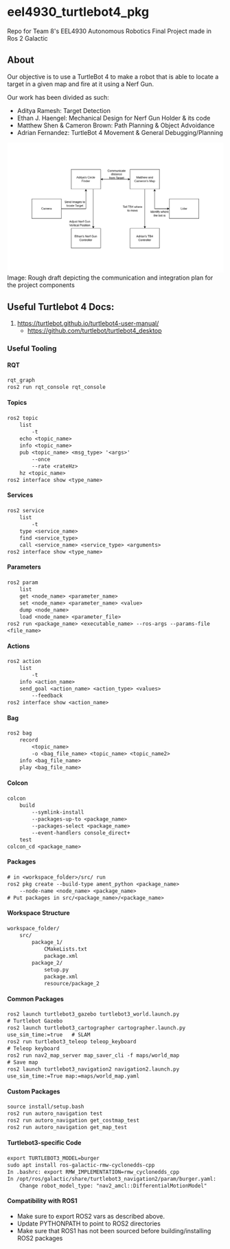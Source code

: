 # eel4930_turtlebot4_pkg
Repo for Team 8's EEL4930 Autonomous Robotics Final Project made in Ros 2 Galactic

## About
Our objective is to use a TurtleBot 4 to make a robot that is able to locate a target in a given map and fire at it using a Nerf Gun. 

Our work has been divided as such:
- Aditya Ramesh: Target Detection
- Ethan J. Haengel: Mechanical Design for Nerf Gun Holder & its code
- Matthew Shen & Cameron Brown: Path Planning & Object Advoidance
- Adrian Fernandez: TurtleBot 4 Movement & General Debugging/Planning

![Image of the planned architecture](Node%20Draft/Draft_of_Plan.drawio.png)
Image: Rough draft depicting the communication and integration plan for the project components

## Useful Turtlebot 4 Docs:
1. https://turtlebot.github.io/turtlebot4-user-manual/
	- https://github.com/turtlebot/turtlebot4_desktop

### Useful Tooling
#### RQT
```
rqt_graph
ros2 run rqt_console rqt_console
```

#### Topics
```
ros2 topic
    list
        -t
    echo <topic_name>
    info <topic_name>
    pub <topic_name> <msg_type> '<args>'
        --once
        --rate <rateHz>
    hz <topic_name>
ros2 interface show <type_name>
```

#### Services
```
ros2 service
    list
        -t
    type <service_name>
    find <service_type>
    call <service_name> <service_type> <arguments>
ros2 interface show <type_name>
```

#### Parameters
```
ros2 param
    list
    get <node_name> <parameter_name>
    set <node_name> <parameter_name> <value>
    dump <node_name>
    load <node_name> <parameter_file>
ros2 run <package_name> <executable_name> --ros-args --params-file <file_name>
```

#### Actions
```
ros2 action
    list
        -t
    info <action_name>
    send_goal <action_name> <action_type> <values>
        --feedback
ros2 interface show <action_name>
```

#### Bag
```
ros2 bag
    record
        <topic_name>
        -o <bag_file_name> <topic_name> <topic_name2>
    info <bag_file_name>
    play <bag_file_name>
```

#### Colcon
```
colcon
    build
        --symlink-install
        --packages-up-to <package_name>
        --packages-select <package_name>
        --event-handlers console_direct+
    test
colcon_cd <package_name>
```

#### Packages
```
# in <workspace_folder>/src/ run
ros2 pkg create --build-type ament_python <package_name>
    --node-name <node_name> <package_name>
# Put packages in src/<package_name>/<package_name>
```

#### Workspace Structure
```
workspace_folder/
    src/
        package_1/
            CMakeLists.txt
            package.xml
        package_2/
            setup.py
            package.xml
            resource/package_2
```

#### Common Packages
```
ros2 launch turtlebot3_gazebo turtlebot3_world.launch.py                        # Turtlebot Gazebo
ros2 launch turtlebot3_cartographer cartographer.launch.py use_sim_time:=true   # SLAM
ros2 run turtlebot3_teleop teleop_keyboard                                      # Teleop keyboard
ros2 run nav2_map_server map_saver_cli -f maps/world_map                        # Save map
ros2 launch turtlebot3_navigation2 navigation2.launch.py use_sim_time:=True map:=maps/world_map.yaml
```

#### Custom Packages
```
source install/setup.bash
ros2 run autoro_navigation test
ros2 run autoro_navigation get_costmap_test
ros2 run autoro_navigation get_map_test
```

#### Turtlebot3-specific Code
```
export TURTLEBOT3_MODEL=burger
sudo apt install ros-galactic-rmw-cyclonedds-cpp
In .bashrc: export RMW_IMPLEMENTATION=rmw_cyclonedds_cpp
In /opt/ros/galactic/share/turtlebot3_navigation2/param/burger.yaml:
    Change robot_model_type: "nav2_amcl::DifferentialMotionModel"
```

#### Compatibility with ROS1
* Make sure to export ROS2 vars as described above.
* Update PYTHONPATH to point to ROS2 directories
* Make sure that ROS1 has not been sourced before building/installing ROS2 packages
